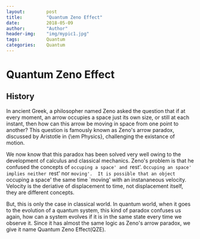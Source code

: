 ```yaml
---
layout:        post
title:         "Quantum Zeno Effect"
date:          2018-05-09
author:        "Author"
header-img:    "img/mypic1.jpg"
tags:          Quantum
categories:    Quantum
---
```



# Quantum Zeno Effect

## History

In ancient Greek, a philosopher named Zeno asked the question that if at every moment, an arrow occupies a space just its own size, or still at each instant, then how can this arrow be moving in space from one point to another? This question is famously known as Zeno's arrow paradox, discussed by Aristotle in {\em Physics}, challenging the existance of motion.

We now know that this paradox has been solved very well owing to the development of calculus and classical mechanics. Zeno's problem is that he confused the concepts of `occuping a space' and `rest'. `Occuping an space' implies neither `rest' nor `moving'.  It is possible that an object `occuping a space' the same time `moving' with an instananeous velocity. Velocity is the deriative of displacement to time, not displacement itself, they are different concepts.

But, this is only the case in classical world. In quantum world, when it goes to the evolution of a quantum system, this kind of paradox confuses us again, how can a system evolves if it is in the same state every time we observe it. Since it has almost the same logic as Zeno's arrow paradox, we give it name Quantum Zeno Effect(QZE). 
